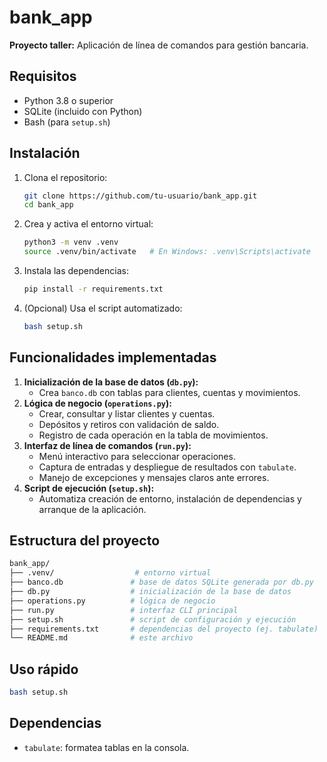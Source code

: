 # bank_app

**Proyecto taller:** Aplicación de línea de comandos para gestión bancaria.

## Requisitos

- Python 3.8 o superior
- SQLite (incluido con Python)
- Bash (para `setup.sh`)

## Instalación

1. Clona el repositorio:
   ```bash
   git clone https://github.com/tu-usuario/bank_app.git
   cd bank_app
   ```
2. Crea y activa el entorno virtual:
   ```bash
   python3 -m venv .venv
   source .venv/bin/activate   # En Windows: .venv\Scripts\activate
   ```
3. Instala las dependencias:
   ```bash
   pip install -r requirements.txt
   ```
4. (Opcional) Usa el script automatizado:
   ```bash
   bash setup.sh
   ```

## Funcionalidades implementadas

1. **Inicialización de la base de datos (`db.py`):**
   - Crea `banco.db` con tablas para clientes, cuentas y movimientos.
2. **Lógica de negocio (`operations.py`):**
   - Crear, consultar y listar clientes y cuentas.
   - Depósitos y retiros con validación de saldo.
   - Registro de cada operación en la tabla de movimientos.
3. **Interfaz de línea de comandos (`run.py`):**
   - Menú interactivo para seleccionar operaciones.
   - Captura de entradas y despliegue de resultados con `tabulate`.
   - Manejo de excepciones y mensajes claros ante errores.
4. **Script de ejecución (`setup.sh`):**
   - Automatiza creación de entorno, instalación de dependencias y arranque de la aplicación.

## Estructura del proyecto

```bash
bank_app/
├── .venv/                  # entorno virtual
├── banco.db               # base de datos SQLite generada por db.py
├── db.py                  # inicialización de la base de datos
├── operations.py          # lógica de negocio
├── run.py                 # interfaz CLI principal
├── setup.sh               # script de configuración y ejecución
├── requirements.txt       # dependencias del proyecto (ej. tabulate)
└── README.md              # este archivo
```

## Uso rápido

```bash
bash setup.sh
```

## Dependencias

- `tabulate`: formatea tablas en la consola.


